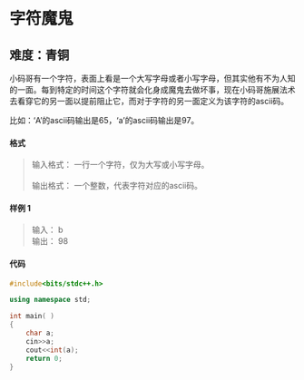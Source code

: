 # 字符魔鬼
## 难度：青铜

小码哥有一个字符，表面上看是一个大写字母或者小写字母，但其实他有不为人知的一面。每到特定的时间这个字符就会化身成魔鬼去做坏事，现在小码哥施展法术去看穿它的另一面以提前阻止它，而对于字符的另一面定义为该字符的ascii码。

比如：‘A’的ascii码输出是65，‘a’的ascii码输出是97。
#### 格式
>输入格式：
一行一个字符，仅为大写或小写字母。<br>
<br>输出格式：
一个整数，代表字符对应的ascii码。

#### 样例 1
>输入：
b
<br>输出：
98


#### 代码
```C++
#include<bits/stdc++.h> 

using namespace std;

int main( )
{
    char a;
    cin>>a;
    cout<<int(a);
    return 0;
}
```